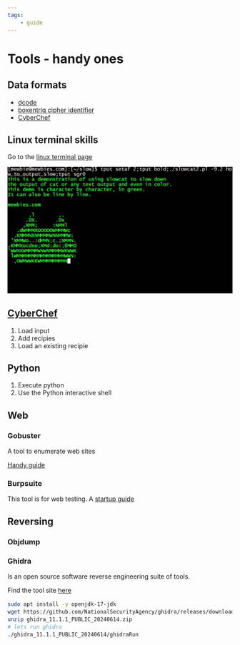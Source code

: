```yaml
---
tags:
    - guide
---
```


# Tools - handy ones

## Data formats

- [dcode](https://www.dcode.fr/en)
- [boxentriq cipher identifier](https://www.boxentriq.com/code-breaking/cipher-identifier)
- [CyberChef](https://gchq.github.io/CyberChef/)

## Linux terminal skills

Go to the [linux terminal page](./linux_shell.md)

![cat](../assets/img/slow_cat.jpg)

## [CyberChef](https://gchq.github.io/CyberChef/)

1. Load input
1. Add recipies
1. Load an existing recipie

## Python

1. Execute python
1. Use the Python interactive shell

## Web

### Gobuster

A tool to enumerate web sites

[Handy guide](https://sohvaxus.github.io/content/gobuster.html)

### Burpsuite

This tool is for web testing. A [startup guide](https://portswigger.net/burp/documentation/desktop/getting-started)

## Reversing

### Objdump

### Ghidra

Is an open source software reverse engineering suite of tools.

Find the tool site [here](https://ghidra-sre.org/)

```sh
sudo apt install -y openjdk-17-jdk
wget https://github.com/NationalSecurityAgency/ghidra/releases/download/Ghidra_11.1.1_build/ghidra_11.1.1_PUBLIC_20240614.zip
unzip ghidra_11.1.1_PUBLIC_20240614.zip 
# lets run ghidra
./ghidra_11.1.1_PUBLIC_20240614/ghidraRun
```
